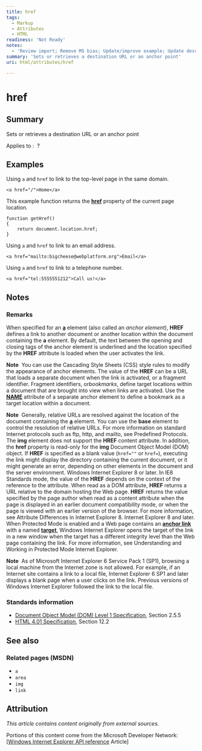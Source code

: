 ```yaml
---
title: href
tags:
  - Markup
  - Attributes
  - HTML
readiness: 'Not Ready'
notes:
  - 'Review import; Remove MS bias; Update/improve example; Update descriptions; Fix lists & compatibility info'
summary: 'Sets or retrieves a destination URL or an anchor point'
uri: html/attributes/href

---
```

# href

## Summary

Sets or retrieves a destination URL or an anchor point

Applies to
:    ?

## Examples

Using `a` and `href` to link to the top-level page in the same domain.

``` {.html}
<a href="/">Home</a>
```

This example function returns the [**href**](/css/cssom/properties/href) property of the current page location.

``` {.js}
function getHref()
{
    return document.location.href;
}
```

Using `a` and `href` to link to an email address.

``` {.html}
<a href="mailto:bigcheese@webplatform.org">Email</a>
```

Using `a` and `href` to link to a telephone number.

``` {.html}
<a href="tel:5555551212">Call us!</a>
```

## Notes

### Remarks

When specified for an [**a**](/html/elements/a) element (also called an *anchor element*), **HREF** defines a link to another document or another location within the document containing the **a** element. By default, the text between the opening and closing tags of the anchor element is underlined and the location specified by the **HREF** attribute is loaded when the user activates the link.

**Note**  You can use the Cascading Style Sheets (CSS) style rules to modify the appearance of anchor elements. The value of the **HREF** can be a URL that loads a separate document when the link is activated, or a fragment identifier. Fragment identifiers, or*bookmarks*, define target locations within a document that are brought into view when links are activated. Use the [**NAME**](/html/attributes/name_(frames)) attribute of a separate anchor element to define a bookmark as a target location within a document.

**Note**  Generally, relative URLs are resolved against the location of the document containing the [**a**](/html/elements/a) element. You can use the **base** element to control the resolution of relative URLs. For more information on standard Internet protocols such as ftp, http, and mailto, see Predefined Protocols. The **img** element does not support the **HREF** content attribute. In addition, the **href** property is read-only for the **img** Document Object Model (DOM) object. If **HREF** is specified as a blank value (`href=""` or `href=`), executing the link might display the directory containing the current document, or it might generate an error, depending on other elements in the document and the server environment. Windows Internet Explorer 8 or later. In IE8 Standards mode, the value of the **HREF** depends on the context of the reference to the attribute. When read as a DOM attribute, **HREF** returns a URL relative to the domain hosting the Web page. **HREF** returns the value specified by the page author when read as a content attribute when the page is displayed in an earlier document compatibility mode, or when the page is viewed with an earlier version of the browser. For more information, see Attribute Differences in Internet Explorer 8. Internet Explorer 8 and later. When Protected Mode is enabled and a Web page contains an [**anchor link**](/html/elements/a) with a named [**target**](/html/attributes/target), Windows Internet Explorer opens the target of the link in a new window when the target has a different integrity level than the Web page containing the link. For more information, see Understanding and Working in Protected Mode Internet Explorer.

**Note**  As of Microsoft Internet Explorer 6 Service Pack 1 (SP1), browsing a local machine from the Internet zone is not allowed. For example, if an Internet site contains a link to a local file, Internet Explorer 6 SP1 and later displays a blank page when a user clicks on the link. Previous versions of Windows Internet Explorer followed the link to the local file.

### Standards information

-   [Document Object Model (DOM) Level 1 Specification](http://go.microsoft.com/fwlink/p/?linkid=161725), Section 2.5.5
-   [HTML 4.01 Specification](http://go.microsoft.com/fwlink/p/?linkid=25320), Section 12.2

## See also

### Related pages (MSDN)

-   `a`
-   `area`
-   `img`
-   `link`

## Attribution

*This article contains content originally from external sources.*

Portions of this content come from the Microsoft Developer Network: [[Windows Internet Explorer API reference](http://msdn.microsoft.com/en-us/library/ie/hh828809%28v=vs.85%29.aspx) Article]


